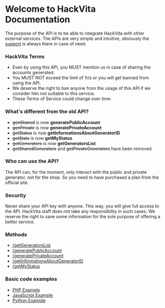 # Welcome to HackVita Documentation

The purpose of the API is to be able to integrate HackVita with other external services. The APIs are very simple and intuitive, obviously the [support](https://t.me/hackvitasupportbot) is always there in case of need.

### HackVita Terms

* Even by using this API, you MUST mention us in case of sharing the accounts generated.
* You MUST NOT exceed the limit of 1r/s or you will get banned from using the API.
* We deserve the right to ban anyone from the usage of this API if we consider him not suitable to this service.
* These Terms of Service could change over time.

### What's different from the old API?

* ~~genShared~~ is now **generatePublicAccount**
* ~~genPrivate~~ is now **generatePrivateAccount**
* ~~getStatus~~ is now **getInformationsAboutGeneratorID**
* ~~getStats~~ is now **getMyStatus**
* ~~getGenerators~~ is now **getGeneratorsList**
* ~~getSharedGenerators~~ and ~~getPrivateGenerators~~ have been removed

### Who can use the API?

The API can, for the moment, only interact with the public and private generator, not for the shop. So you need to have purchased a plan from the official site.

### Security

Never share your API key with anyone. This way, you will give full access to the API. HackVita staff does not take any responsibility in such cases.
We reserve the right to save some information for the sole purpose of offering a better service.

### Methods

* [/getGeneratorsList](getGeneratorsList)
* [/generatePublicAccount](generatePublicAccount)
* [/generatePrivateAccount](generatePrivateAccount)
* [/getInformationsAboutGeneratorID](getInformationsAboutGeneratorID)
* [/getMyStatus](getMyStatus)

### Basic code examples

* [PHP Example](php-example)
* [JavaScript Example](js-example)
* [Python Example](py-example)
